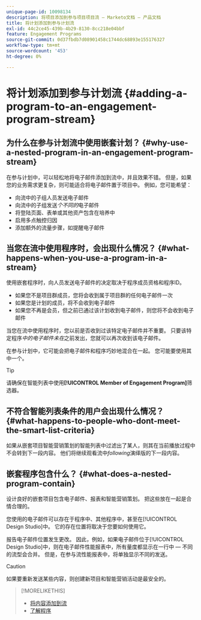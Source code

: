 ```yaml
---
unique-page-id: 10098134
description: 将项目添加到参与项目项目流 — Marketo文档 — 产品文档
title: 将计划添加到参与计划流
exl-id: 44c2ce45-439b-4b29-8130-8cc218e04bbf
feature: Engagement Programs
source-git-commit: 0d37fbdb7d08901458c1744dc68893e155176327
workflow-type: tm+mt
source-wordcount: '453'
ht-degree: 0%

---
```


# 将计划添加到参与计划流 {#adding-a-program-to-an-engagement-program-stream}

## 为什么在参与计划流中使用嵌套计划？ {#why-use-a-nested-program-in-an-engagement-program-stream}

在参与计划中，可以轻松地将电子邮件添加到流中，并且效果不错。 但是，如果您的业务需求更复杂，则可能适合将电子邮件置于项目中。 例如，您可能希望：

* 向流中的子组人员发送电子邮件
* 向流中的子组发送&#x200B;*个不同的*&#x200B;电子邮件
* 将登陆页面、表单或其他资产包含在培养中
* 启用多点触控归因
* 添加额外的流量步骤，如提醒电子邮件

## 当您在流中使用程序时，会出现什么情况？ {#what-happens-when-you-use-a-program-in-a-stream}

使用嵌套程序时，向人员发送电子邮件的决定取决于程序成员资格和程序ID。

* 如果您不是项目群成员，您将会收到属于项目群的任何电子邮件一次
* 如果您是计划的成员，将不会收到电子邮件
* 如果您不再是会员，但之前已通过该计划收到电子邮件，则您将不会收到电子邮件

当您在流中使用程序时，您以前是否收到过该特定电子邮件并不重要。 只要该特定程序&#x200B;*中的电子邮件未在*&#x200B;之前发出，您就可以再次收到该电子邮件。

在参与计划中，它可能会把电子邮件和程序巧妙地混合在一起。 您可能要使用其中一个。

>[!TIP]
>
>请确保在智能列表中使用&#x200B;**[!UICONTROL Member of Engagement Program]**&#x200B;筛选器。

## 不符合智能列表条件的用户会出现什么情况？ {#what-happens-to-people-who-dont-meet-the-smart-list-criteria}

如果从嵌套项目智能营销策划的智能列表中过滤出了某人，则其在当前播放过程中不会转到下一段内容。 他们将继续观看流中&#x200B;*following*&#x200B;演绎版的下一段内容。

## 嵌套程序包含什么？ {#what-does-a-nested-program-contain}

设计良好的嵌套项目包含电子邮件、报表和智能营销策划。 把这些放在一起是合情合理的。

您使用的电子邮件可以存在于程序中、其他程序中，甚至在[!UICONTROL Design Studio]中。 它的存在位置将取决于您要如何使用它。

报告电子邮件位置发生更改。 因此，例如，如果电子邮件位于[!UICONTROL Design Studio]中，则在电子邮件性能报表中，所有量度都显示在一行中 — 不同的流型会合并。 但是，在参与流性能报表中，将单独显示不同的发送。

>[!CAUTION]
>
>如果要重新发送某些内容，则创建新项目和智能营销活动是最安全的。

>[!MORELIKETHIS]
>
>* [将内容添加到流](/help/marketo/product-docs/email-marketing/drip-nurturing/creating-an-engagement-program/add-content-to-a-stream.md)
>* [了解程序](/help/marketo/product-docs/core-marketo-concepts/programs/creating-programs/understanding-programs.md)
